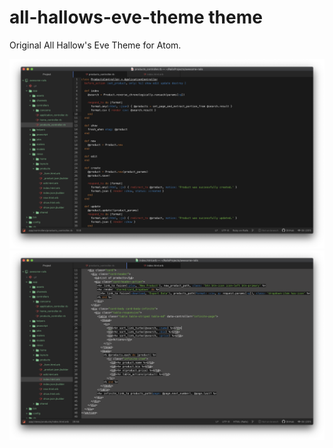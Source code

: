 # all-hallows-eve-theme theme

Original All Hallow's Eve Theme for Atom.


![Snapshot1](https://github.com/lazaronixon/all-hallows-eve-theme/raw/master/snapshot-1.png)
![Snapshot2](https://github.com/lazaronixon/all-hallows-eve-theme/raw/master/snapshot-2.png)
